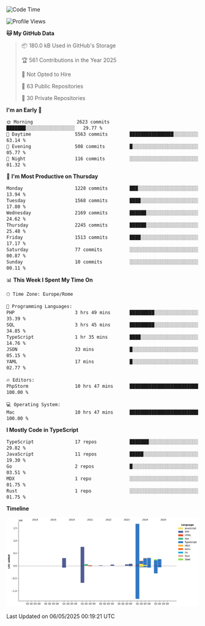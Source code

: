 <!--START_SECTION:waka-->
![Code Time](http://img.shields.io/badge/Code%20Time-5%2C944%20hrs%2054%20mins-blue)

![Profile Views](http://img.shields.io/badge/Profile%20Views-0-blue)

**🐱 My GitHub Data** 

> 📦 180.0 kB Used in GitHub's Storage 
 > 
> 🏆 561 Contributions in the Year 2025
 > 
> 🚫 Not Opted to Hire
 > 
> 📜 63 Public Repositories 
 > 
> 🔑 30 Private Repositories 
 > 
**I'm an Early 🐤** 

```text
🌞 Morning                2623 commits        ███████░░░░░░░░░░░░░░░░░░   29.77 % 
🌆 Daytime                5563 commits        ████████████████░░░░░░░░░   63.14 % 
🌃 Evening                508 commits         █░░░░░░░░░░░░░░░░░░░░░░░░   05.77 % 
🌙 Night                  116 commits         ░░░░░░░░░░░░░░░░░░░░░░░░░   01.32 % 
```
📅 **I'm Most Productive on Thursday** 

```text
Monday                   1228 commits        ███░░░░░░░░░░░░░░░░░░░░░░   13.94 % 
Tuesday                  1568 commits        ████░░░░░░░░░░░░░░░░░░░░░   17.80 % 
Wednesday                2169 commits        ██████░░░░░░░░░░░░░░░░░░░   24.62 % 
Thursday                 2245 commits        ██████░░░░░░░░░░░░░░░░░░░   25.48 % 
Friday                   1513 commits        ████░░░░░░░░░░░░░░░░░░░░░   17.17 % 
Saturday                 77 commits          ░░░░░░░░░░░░░░░░░░░░░░░░░   00.87 % 
Sunday                   10 commits          ░░░░░░░░░░░░░░░░░░░░░░░░░   00.11 % 
```


📊 **This Week I Spent My Time On** 

```text
🕑︎ Time Zone: Europe/Rome

💬 Programming Languages: 
PHP                      3 hrs 49 mins       █████████░░░░░░░░░░░░░░░░   35.39 % 
SQL                      3 hrs 45 mins       █████████░░░░░░░░░░░░░░░░   34.85 % 
TypeScript               1 hr 35 mins        ████░░░░░░░░░░░░░░░░░░░░░   14.76 % 
JSON                     33 mins             █░░░░░░░░░░░░░░░░░░░░░░░░   05.15 % 
YAML                     17 mins             █░░░░░░░░░░░░░░░░░░░░░░░░   02.77 % 

🔥 Editors: 
PhpStorm                 10 hrs 47 mins      █████████████████████████   100.00 % 

💻 Operating System: 
Mac                      10 hrs 47 mins      █████████████████████████   100.00 % 
```

**I Mostly Code in TypeScript** 

```text
TypeScript               17 repos            ███████░░░░░░░░░░░░░░░░░░   29.82 % 
JavaScript               11 repos            █████░░░░░░░░░░░░░░░░░░░░   19.30 % 
Go                       2 repos             █░░░░░░░░░░░░░░░░░░░░░░░░   03.51 % 
MDX                      1 repo              ░░░░░░░░░░░░░░░░░░░░░░░░░   01.75 % 
Rust                     1 repo              ░░░░░░░░░░░░░░░░░░░░░░░░░   01.75 % 
```



**Timeline**

![Lines of Code chart](https://raw.githubusercontent.com/frnwtr/frnwtr/main/assets/bar_graph.png)


 Last Updated on 06/05/2025 00:19:21 UTC
<!--END_SECTION:waka-->